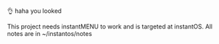 👌 haha you looked

This project needs instantMENU to work and is targeted at instantOS.
All notes are in  ~/instantos/notes
